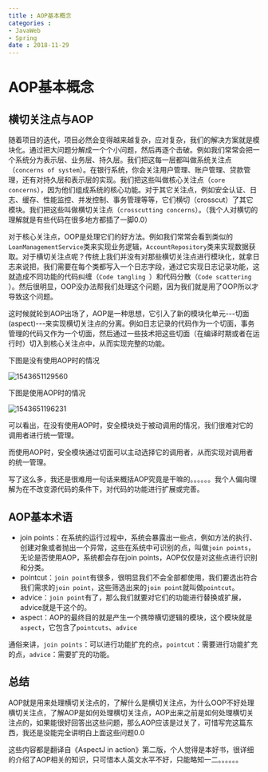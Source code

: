 ```yaml
---
title : AOP基本概念
categories : 
- JavaWeb
- Spring
date : 2018-11-29
---
```


# AOP基本概念

## 横切关注点与AOP

​       随着项目的迭代，项目必然会变得越来越复杂，应对复杂，我们的解决方案就是模块化。通过把大问题分解成一个个小问题，然后再逐个击破。例如我们常常会把一个系统分为表示层、业务层、持久层。我们把这每一层都叫做系统关注点（`concerns of system`）。在银行系统，你会关注用户管理、账户管理、贷款管理，还有对持久层和表示层的实现。我们把这些叫做核心关注点（`core concerns`），因为他们组成系统的核心功能。对于其它关注点，例如安全认证、日志、缓存、性能监控、并发控制、事务管理等等，它们横切（crosscut）了其它模块。我们把这些叫做横切关注点（`crosscutting concerns`）。（我个人对横切的理解就是有些代码在很多地方都插了一脚0.0）

​	对于核心关注点，OOP是处理它们的好方法。例如我们常常会看到类似的`LoanManagementService`类来实现业务逻辑，`AccountRepository`类来实现数据获取。对于横切关注点呢？传统上我们并没有对那些横切关注点进行模块化，就拿日志来说把，我们需要在每个类都写入一个日志字段，通过它实现日志记录功能，这就造成不同功能的代码纠缠（`Code tangling `）和代码分散（`Code scattering `）。然后很明显，OOP没办法帮我们处理这个问题，因为我们就是用了OOP所以才导致这个问题。

​	这时候就轮到AOP出场了，AOP是一种思想，它引入了新的模块化单元---切面(aspect)---来实现横切关注点的分离。例如日志记录的代码作为一个切面，事务管理的代码又作为一个切面，然后通过一些技术把这些切面（在编译时期或者在运行时）切入到核心关注点中，从而实现完整的功能。

下图是没有使用AOP时的情况

![1543651129560](https://github.com/huangdaren1997/pictures/blob/master/Spring/%E6%B2%A1%E6%9C%89%E4%BD%BF%E7%94%A8AOP%E6%97%B6.png?raw=true)

下图是使用AOP时的情况

![1543651196231](https://github.com/huangdaren1997/pictures/blob/master/Spring/%E4%BD%BF%E7%94%A8AOP%E6%97%B6.png?raw=true)

可以看出，在没有使用AOP时，安全模块处于被动调用的情况，我们很难对它的调用者进行统一管理。

而使用AOP时，安全模块通过切面可以主动选择它的调用者，从而实现对调用者的统一管理。

写了这么多，我还是很难用一句话来概括AOP究竟是干嘛的。。。。。。我个人偏向理解为在不改变源代码的条件下，对代码的功能进行扩展或完善。

## AOP基本术语

- join points：在系统的运行过程中，系统会暴露出一些点，例如方法的执行、创建对象或者抛出一个异常，这些在系统中可识别的点，叫做`join points`，无论是否使用AOP，系统都会存在join points，AOP仅仅是对这些点进行识别和分类。
- pointcut：`join point`有很多，很明显我们不会全部都使用，我们要选出符合我们需求的`join point`，这些筛选出来的`join point`就叫做`pointcut`。
- advice：`join point`有了，那么我们就要对它们的功能进行替换或扩展，advice就是干这个的。
- aspect：AOP的最终目的就是产生一个携带横切逻辑的模块，这个模块就是`aspect`，它包含了`pointcuts`、`advice`

通俗来讲，`join points`：可以进行功能扩充的点，`pointcut`：需要进行功能扩充的点，`advice`：需要扩充的功能。

## 总结

AOP就是用来处理横切关注点的，了解什么是横切关注点，为什么OOP不好处理横切关注点，了解AOP是如何处理横切关注点，AOP出来之前是如何处理横切关注点的，如果能很好回答出这些问题，那么AOP应该是过关了，可惜写完这篇东西，我还是没能完全讲明白上面这些问题0.0

这些内容都是翻译自《AspectJ in action》第二版，个人觉得是本好书，很详细的介绍了AOP相关的知识，只可惜本人英文水平不好，只能略知一二。。。。。。

